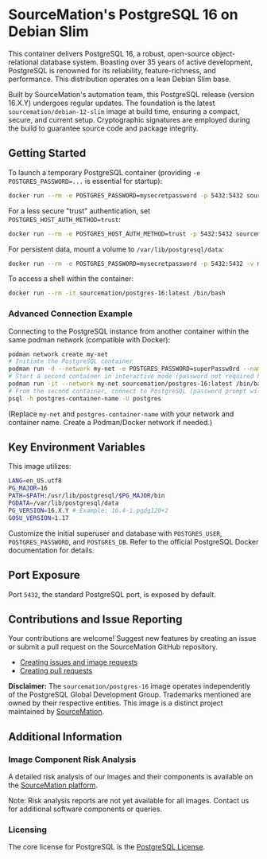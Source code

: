# SourceMation's PostgreSQL 16 on Debian Slim

This container delivers PostgreSQL 16, a robust, open-source object-relational
database system. Boasting over 35 years of active development, PostgreSQL is
renowned for its reliability, feature-richness, and performance. This
distribution operates on a lean Debian Slim base.

Built by SourceMation's automation team, this PostgreSQL release (version
16.X.Y) undergoes regular updates. The foundation is the latest
`sourcemation/debian-12-slim` image at build time, ensuring a compact, secure,
and current setup. Cryptographic signatures are employed during the build to
guarantee source code and package integrity.

## Getting Started

To launch a temporary PostgreSQL container (providing `-e
POSTGRES_PASSWORD=...` is essential for startup):

```bash
docker run --rm -e POSTGRES_PASSWORD=mysecretpassword -p 5432:5432 sourcemation/postgres-16:latest
```

For a less secure "trust" authentication, set
`POSTGRES_HOST_AUTH_METHOD=trust`:

```bash
docker run --rm -e POSTGRES_HOST_AUTH_METHOD=trust -p 5432:5432 sourcemation/postgres-16:latest
```

For persistent data, mount a volume to `/var/lib/postgresql/data`:

```bash
docker run --rm -e POSTGRES_PASSWORD=mysecretpassword -p 5432:5432 -v my-postgres-data:/var/lib/postgresql/data sourcemation/postgres-16:latest
```

To access a shell within the container:

```bash
docker run --rm -it sourcemation/postgres-16:latest /bin/bash
```

### Advanced Connection Example

Connecting to the PostgreSQL instance from another container within the same
podman network (compatible with Docker):

```bash
podman network create my-net
# Initiate the PostgreSQL container
podman run -d --network my-net -e POSTGRES_PASSWORD=superPassw0rd --name postgres-container-name sourcemation/postgres-16:latest
# Start a second container in interactive mode (password not required here)
podman run -it --network my-net sourcemation/postgres-16:latest /bin/bash
# From the second container, connect to PostgreSQL (password prompt will appear)
psql -h postgres-container-name -U postgres
```

(Replace `my-net` and `postgres-container-name` with your network and container name. Create a Podman/Docker network if needed.)

## Key Environment Variables

This image utilizes:

```bash
LANG=en_US.utf8
PG_MAJOR=16
PATH=$PATH:/usr/lib/postgresql/$PG_MAJOR/bin
PGDATA=/var/lib/postgresql/data
PG_VERSION=16.X.Y # Example: 16.4-1.pgdg120+2
GOSU_VERSION=1.17
```

Customize the initial superuser and database with `POSTGRES_USER`,
`POSTGRES_PASSWORD`, and `POSTGRES_DB`. Refer to the official PostgreSQL Docker
documentation for details.

## Port Exposure

Port `5432`, the standard PostgreSQL port, is exposed by default.

## Contributions and Issue Reporting

Your contributions are welcome! Suggest new features by creating an issue or
submit a pull request on the SourceMation GitHub repository.


- [Creating issues and image requests](https://github.com/SourceMation/images/issues/new/choose)
- [Creating pull requests](https://github.com/SourceMation/images/compare)

**Disclaimer:** The `sourcemation/postgres-16` image operates independently of
the PostgreSQL Global Development Group. Trademarks mentioned are owned by
their respective entities. This image is a distinct project maintained by
[SourceMation](https://sourcemation.com).

## Additional Information

### Image Component Risk Analysis

A detailed risk analysis of our images and their components is available on the [SourceMation platform](https://www.sourcemation.com/).

Note: Risk analysis reports are not yet available for all images. Contact us for additional software components or queries.

### Licensing

The core license for PostgreSQL is the [PostgreSQL License](https://www.postgresql.org/about/licence/).
